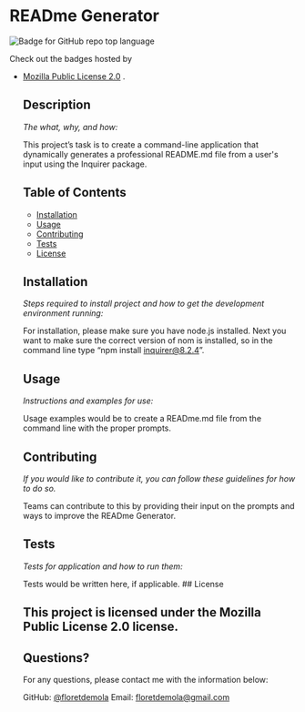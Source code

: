 # READme Generator


   ![Badge for GitHub repo top language](https://img.shields.io/github/languages/top/floretdemola/READme-Generator?style=flat&logo=appveyor)

   Check out the badges hosted by 
* [Mozilla Public License 2.0](https://shields.io/)
.
   
  
   ## Description 
   
   *The what, why, and how:* 
   
   This project’s task is to create a command-line application that dynamically generates a professional README.md file from a user's input using the Inquirer package.
   ## Table of Contents
  * [Installation](#installation)
  * [Usage](#usage)
  * [Contributing](#contributing)
  * [Tests](#tests)
   * [License](#license)
   
   ## Installation
   
   *Steps required to install project and how to get the development environment running:*
   
   For installation, please make sure you have node.js installed. Next you want to make sure the correct version of nom is installed, so in the command line type “npm install inquirer@8.2.4”.
   
   ## Usage 
   
   *Instructions and examples for use:*
   
   Usage examples would be to create a READme.md file from the command line with the proper prompts.
   
   ## Contributing
   
   *If you would like to contribute it, you can follow these guidelines for how to do so.*
   
   Teams can contribute to this by providing their input on the prompts and ways to improve the READme Generator.
   
   ## Tests
   
   *Tests for application and how to run them:*
   
   Tests would be written here, if applicable. ## License
    
  This project is licensed under the Mozilla Public License 2.0 license.
   ---
   
   ## Questions?   
   For any questions, please contact me with the information below:
  
   GitHub: [@floretdemola](https://github.com/floretdemola)
   Email: floretdemola@gmail.com